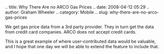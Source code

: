 .. title: Why There Are no ARCO Gas Prices
.. date: 2008-04-12 05:29
.. author: Graham Wheeler
.. category: Mobile
.. slug: why-there-are-no-arco-gas-prices

We get gas price data from a 3rd party provider. They in turn get the
data from credit card companies. ARCO does not accept credit cards.

This is a great example of where user-contributed data would be
valuable, and I hope that one day we will be able to extend the feature
to include that.
